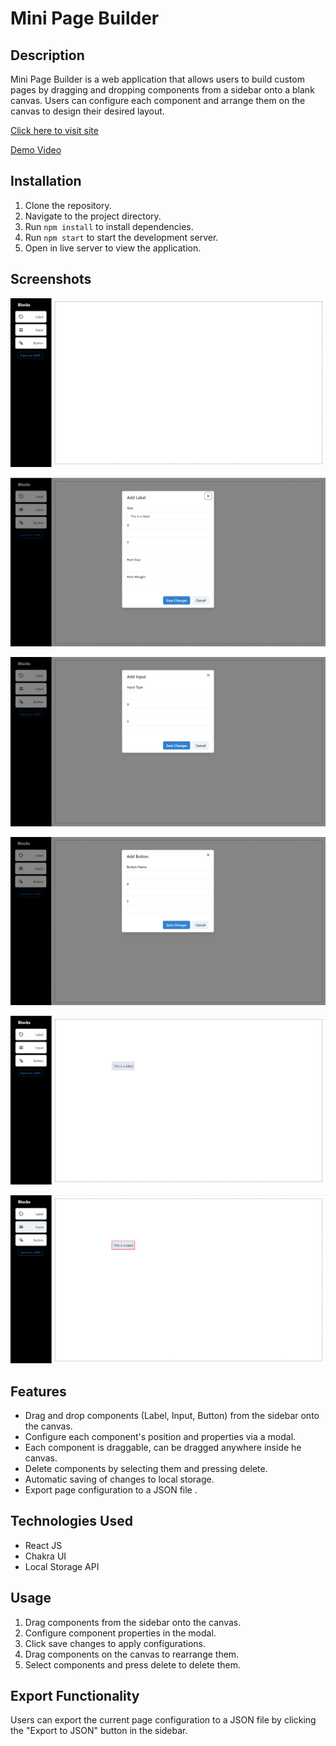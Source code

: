 # Mini Page Builder

## Description
Mini Page Builder is a web application that allows users to build custom pages by dragging and dropping components from a sidebar onto a blank canvas. Users can configure each component and arrange them on the canvas to design their desired layout.

[Click here to visit site](https://mini-page-builder-tau.vercel.app/)

[Demo Video](https://drive.google.com/file/d/1EUf2CoYCFYWXFd9qhKwdAXQSF1XF1I4w/view?usp=drive_link)

## Installation
1. Clone the repository.
2. Navigate to the project directory.
3. Run `npm install` to install dependencies.
4. Run `npm start` to start the development server.
5. Open in live server to view the application.

## Screenshots

![Home](./src/Images/Home.png)

![Label Modal](./src/Images/Label_Modal.png)

![Input Modal](./src/Images/Input_Modal.png)

![Button Modal](./src/Images/Button_Modal.png)

![Element](./src/Images/Element.png)

![Selected Element](./src/Images/Selected_Element.png)

## Features
- Drag and drop components (Label, Input, Button) from the sidebar onto the canvas.
- Configure each component's position and properties via a modal.
- Each component is draggable, can be dragged anywhere inside he canvas.
- Delete components by selecting them and pressing delete.
- Automatic saving of changes to local storage.
- Export page configuration to a JSON file .

## Technologies Used
- React JS
- Chakra UI 
- Local Storage API

## Usage
1. Drag components from the sidebar onto the canvas.
2. Configure component properties in the modal.
3. Click save changes to apply configurations.
4. Drag components on the canvas to rearrange them.
5. Select components and press delete to delete them.

## Export Functionality
Users can export the current page configuration to a JSON file by clicking the "Export to JSON" button in the sidebar.


